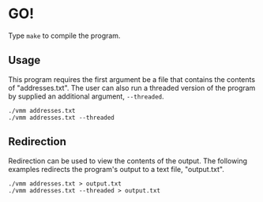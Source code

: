 GO!
===

Type `make` to compile the program.

## Usage

This program requires the first argument be a file that contains the contents of "addresses.txt".
The user can also run a threaded version of the program by supplied an additional argument, `--threaded`.
```
./vmm addresses.txt
./vmm addresses.txt --threaded
```

## Redirection

Redirection can be used to view the contents of the output. The following examples redirects the program's output to a text file, "output.txt".
```
./vmm addresses.txt > output.txt
./vmm addresses.txt --threaded > output.txt
```
